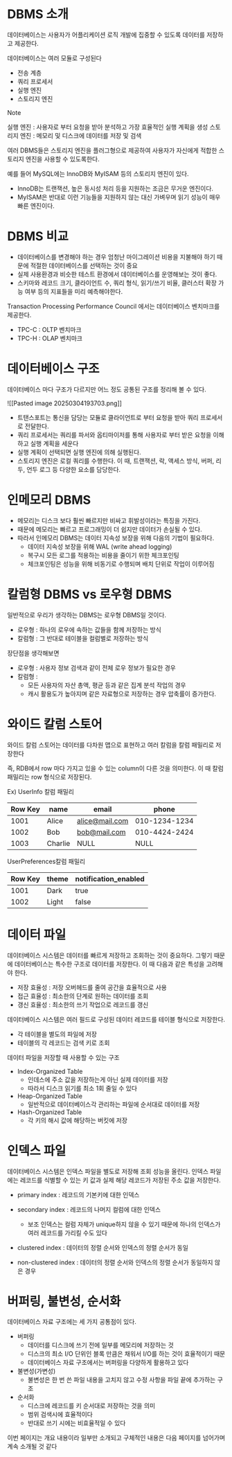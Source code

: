 # DBMS 소개
데이터베이스는 사용자가 어플리케이션 로직 개발에 집중할 수 있도록 데이터를 저장하고 제공한다. 

데이터베이스는 여러 모듈로 구성된다
* 전송 계층
* 쿼리 프로세서
* 실행 엔진
* 스토리지 엔진

> [!note]
> 실행 엔진 : 사용자로 부터 요청을 받아 분석하고 가장 효율적인 실행 계획을 생성 
> 스토리지 엔진 : 메모리 및 디스크에 데이터를 저장 및 검색

여러 DBMS들은 스토리지 엔진을 플러그형으로 제공하여 사용자가 자신에게 적합한 스토리지 엔진을 사용할 수 있도록한다.

예를 들어 MySQL에는 InnoDB와 MyISAM 등의 스토리지 엔진이 있다. 
* InnoDB는 트랜잭션, 높은 동시성 처리 등을 지원하는 조금은 무거운 엔진이다.
* MyISAM은 반대로 이런 기능들을 지원하지 않는 대신 가벼우며 읽기 성능이 매우 빠른 엔진이다. 

# DBMS 비교
* 데이터베이스를 변경해야 하는 경우 엄청난 마이그레이션 비용을 지불해야 하기 때문에 적절한 데이터베이스를 선택하는 것이 중요
* 실제 사용환경과 비슷한 테스트 환경에서 데이터베이스를 운영해보는 것이 좋다. 
* 스키마와 레코드 크기, 클라이언트 수, 쿼리 형식, 읽기/쓰기 비율, 클러스터 확장 가능 여부 등의 지표들을 미리 예측해야한다.

Transaction Processing Performance Council 에서는 데이터베이스 벤치마크를 제공한다. 
* TPC-C : OLTP 벤치마크
* TPC-H : OLAP 벤치마크

# 데이터베이스 구조
데이터베이스 마다 구조가 다르지만 어느 정도 공통된 구조를 정리해 볼 수 있다.

![[Pasted image 20250304193703.png]]
* 트탠스포트는 통신을 담당는 모듈로 클라이언트로 부터 요청을 받아 쿼리 프로세서로 전달한다.
* 쿼리 프로세서는 쿼리를 파서와 옵티마이저를 통해 사용자로 부터 받은 요청을 이해하고 실행 계획을 세운다
* 실행 계획이 선택되면 실행 엔진에 의해 실행된다. 
* 스토리지 엔진은 로컬 쿼리를 수행한다. 이 때, 트랜잭션, 락, 액세스 방식, 버퍼, 리두, 언두 로그 등 다양한 요소를 담당한다. 

# 인메모리 DBMS 
* 메모리는 디스크 보다 훨씬 빠르지만 비싸고 휘발성이라는 특징을 가진다. 
* 때문에 메모리는 빠르고 프로그래밍이 더 쉽지만 데이터가 손실될 수 있다. 
* 따라서 인메모리 DBMS는 데이터 지속성 보장을 위해 다음의 기법이 필요하다.
	* 데이터 지속성 보장을 위해 WAL (write ahead logging)
	* 복구시 모든 로그를 적용하는 비용을 줄이기 위한 체크포인팅
	* 체크포인팅은 성능을 위해 비동기로 수행되며 배치 단위로 작업이 이루어짐

# 칼럼형 DBMS vs 로우형 DBMS
일반적으로 우리가 생각하는 DBMS는 로우형 DBMS일 것이다. 
* 로우형 : 하나의 로우에 속하는 값들을 함께 저장하는 방식
* 칼럼형 : 그 반대로 테이블을 컬럼별로 저장하는 방식

장단점을 생각해보면 
* 로우형 : 사용자 정보 검색과 같이 전체 로우 정보가 필요한 경우
* 칼럼형 : 
	* 모든 사용자의 자산 총액, 평균 등과 같은 집계 분석 작업의 경우
	* 캐시 활용도가 높아지며 같은 자료형으로 저장하는 경우 압축률이 증가한다.

# 와이드 칼럼 스토어 
와이드 칼럼 스토어는 데이터를 다차원 맵으로 표현하고 여러 칼럼을 칼럼 패밀리로 저장한다

즉, RDB에서 row 마다 가지고 있을 수 있는 column이 다른 것을 의미한다.
이 때 칼럼 패밀리는 row 형식으로 저장된다. 

Ex)
UserInfo 칼럼 패밀리

| Row Key | name    | email          | phone         |
| ------- | ------- | -------------- | ------------- |
| 1001    | Alice   | alice@mail.com | 010-1234-1234 |
| 1002    | Bob     | bob@mail.com   | 010-4424-2424 |
| 1003    | Charlie | NULL           | NULL          |
UserPreferences칼럼 패밀리

| Row Key | theme | notification_enabled |
| ------- | ----- | -------------------- |
| 1001    | Dark  | true                 |
| 1002    | Light | false                |


# 데이터 파일
데이터베이스 시스템은 데이터를 빠르게 저장하고 조회하는 것이 중요하다. 그렇기 때문에 데이터베이스는 특수한 구조로 데이터를 저장한다. 이 때 다음과 같은 특성을 고려해야 한다.
* 저장 효율성 : 저장 오버헤드를 줄여 공간을 효율적으로 사용
* 접근 효율성 : 최소한의 단계로 원하는 데이터를 조회
* 갱신 효율성 : 최소한의 쓰기 작업으로 레코드를 갱신

데이터베이스 시스템은 여러 필드로 구성된 데이터 레코드를 테이블 형식으로 저장한다.
* 각 테이블을 별도의 파일에 저장
* 테이블의 각 레코드는 검색 키로 조회

데이터 파일을 저장할 때 사용할 수 있는 구조
* Index-Organized Table
	* 인데스에 주소 값을 저장하는게 아닌 실제 데이터를 저장 
	* 따라서 디스크 읽기를 최소 1회 줄일 수 있다
* Heap-Organized Table
	* 일반적으로 데이터베이스각 관리하는 파일에 순서대로 데이터를 저장
* Hash-Organized Table
	* 각 키의 해시 값에 해당하는 버킷에 저장

# 인덱스 파일
 데이터베이스 시스템은 인덱스 파일을 별도로 저장해 조회 성능을 올린다.
인덱스 파일에는 레코드를 식별할 수 있는 키 값과 실제 해당 레코드가 저장된 주소 값을 저장한다.

* primary index : 레코드의 기본키에 대한 인덱스
* secondary index : 레코드의 나머지 컬럼에 대한 인덱스
	* 보조 인덱스는 컬럼 자체가 unique하지 않을 수 있기 때문에 하나의 인덱스가 여러 레코드를 가리킬 수도 있다

* clustered index : 데이터의 정렬 순서와 인덱스의 정렬 순서가 동일
* non-clustered index : 데이터의 정렬 순서와 인덱스의 정렬 순서가 동일하지 않은 경우


# 버퍼링, 불변성, 순서화
데이터베이스 자료 구조에는 세 가지 공통점이 있다. 
* 버퍼링
	* 데이터를 디스크에 쓰기 전에 일부를 메모리에 저장하는 것
	* 디스크의 최소 I/O 단위인 블록 만큼은 채워서 I/O를 하는 것이 효율적이기 때문
	* 데이터베이스 자료 구조에서는 버퍼링을 다양하게 활용하고 있다
* 불변성(가변성)
	* 불변성은 한 번 쓴 파일 내용을 고치지 않고 수정 사항을 파일 끝에 추가하는 구조
* 순서화
	* 디스크에 레코드를 키 순서대로 저장하는 것을 의미
	* 범위 검색시에 효율적이다
	* 반대로 쓰기 시에는 비효율적일 수 있다 

이번 페이지는 개요 내용이라 일부만 소개되고 구체적인 내용은 다음 페이지를 넘어가며 계속 소개될 것 같다 

